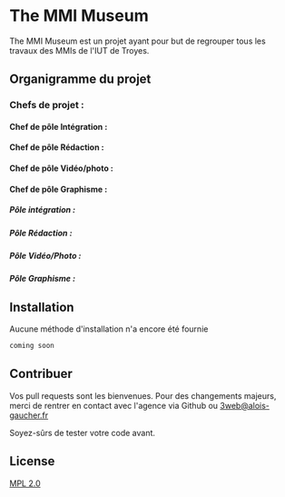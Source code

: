 # The MMI Museum

The MMI Museum est un projet ayant pour but de regrouper tous les travaux des MMIs de l'IUT de Troyes.

## Organigramme du projet

### Chefs de projet : 

#### Chef de pôle Intégration : 

#### Chef de pôle Rédaction : 

#### Chef de pôle Vidéo/photo : 

#### Chef de pôle Graphisme : 

##### Pôle intégration : 

##### Pôle Rédaction : 

##### Pôle Vidéo/Photo :

##### Pôle Graphisme :

## Installation

Aucune méthode d'installation n'a encore été fournie

```html
coming soon
```

## Contribuer
Vos pull requests sont les bienvenues. Pour des changements majeurs, merci de rentrer en contact avec l'agence via Github ou 3web@alois-gaucher.fr

Soyez-sûrs de tester votre code avant.

## License
[MPL 2.0](https://choosealicense.com/licenses/mpl-2.0/)
